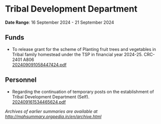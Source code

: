 # Tribal Development Department

**Date Range**: 16 September 2024 - 21 September 2024


## Funds
- To release grant for the scheme of Planting fruit trees and vegetables in Tribal family homestead under the TSP in financial year 2024-25. CRC- 2401 A806\
  [202409091058447424.pdf](https://gr.maharashtra.gov.in/Site/Upload/Government%20Resolutions/English/202409091058447424.pdf)

## Personnel
- Regarding the continuation of temporary posts on the establishment of Tribal Development Department (Self).\
  [202409161534465624.pdf](https://gr.maharashtra.gov.in/Site/Upload/Government%20Resolutions/English/202409161534465624.pdf)


*Archives of earlier summaries are available at http://mahsummary.orgpedia.in/en/archive.html*